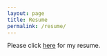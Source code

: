 ```yaml
---
layout: page
title: Resume
permalink: /resume/
---
```

Please click [here](docs/resumesrmunir2.pdf) for my resume.
